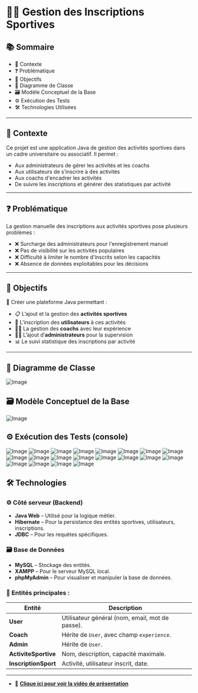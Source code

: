 # 🏋️‍♀️ Gestion des Inscriptions Sportives

## 📚 Sommaire
- 📌 Contexte  
- ❓ Problématique  
- 🎯 Objectifs  
- 🧩 Diagramme de Classe  
- 🗃️ Modèle Conceptuel de la Base  
- ⚙️ Exécution des Tests  
- 🛠 Technologies Utilisées  

---

## 📌 Contexte

Ce projet est une application Java de gestion des activités sportives dans un cadre universitaire ou associatif. Il permet :

- Aux administrateurs de gérer les activités et les coachs  
- Aux utilisateurs de s’inscrire à des activités  
- Aux coachs d'encadrer les activités  
- De suivre les inscriptions et générer des statistiques par activité

---

## ❓ Problématique

La gestion manuelle des inscriptions aux activités sportives pose plusieurs problèmes :

- ❌ Surcharge des administrateurs pour l'enregistrement manuel  
- ❌ Pas de visibilité sur les activités populaires  
- ❌ Difficulté à limiter le nombre d'inscrits selon les capacités  
- ❌ Absence de données exploitables pour les décisions  

---

## 🎯 Objectifs

🎯 Créer une plateforme Java permettant :

- 📋 L’ajout et la gestion des **activités sportives**
- 👤 L’inscription des **utilisateurs** à ces activités
- 🧑‍🏫 La gestion des **coachs** avec leur expérience
- 🧑‍💼 L’ajout d’**administrateurs** pour la supervision
- 📊 Le suivi statistique des inscriptions par activité

---

## 🧩 Diagramme de Classe

![Image](https://github.com/user-attachments/assets/79bfa225-a658-46f3-9343-22862094034f)

## 🗃️ Modèle Conceptuel de la Base
![Image](https://github.com/user-attachments/assets/8205683a-f088-4cb6-bb02-06a006aea6ab)

## ⚙️ Exécution des Tests (console)

![Image](https://github.com/user-attachments/assets/d4c20627-96a1-4bf6-8722-52289f4be9a8)
![Image](https://github.com/user-attachments/assets/5479f0fb-efe4-47e5-8035-3f33603f4fa9)
![Image](https://github.com/user-attachments/assets/450c2865-ce8b-4b18-a008-9034101af856)
![Image](https://github.com/user-attachments/assets/3f9241be-60d8-45f9-ab9a-baf8e5770cd0)
![Image](https://github.com/user-attachments/assets/c273dff0-fa2f-4b7c-b81b-86152f682a6b)
![Image](https://github.com/user-attachments/assets/788b819d-aab9-4e99-bad4-75249c4cb1ec)
![Image](https://github.com/user-attachments/assets/17ce7c9f-b786-412a-88d6-a39d8408fd5c)
![Image](https://github.com/user-attachments/assets/30d28b3f-8114-446c-af54-19b158e1b8b4)
![Image](https://github.com/user-attachments/assets/d60b8c25-3c30-43eb-916f-825df4271beb)
![Image](https://github.com/user-attachments/assets/52d085ad-2397-4c43-b881-2b9756f417d6)
![Image](https://github.com/user-attachments/assets/271af8cf-038b-4524-8ce4-fc30986b4f59)
![Image](https://github.com/user-attachments/assets/5997bdc9-ca19-47cb-b4fa-416fa6e19883)
![Image](https://github.com/user-attachments/assets/9fe3b4fd-fbaa-49df-9688-dd1237bd3317)
![Image](https://github.com/user-attachments/assets/a84965b1-4e8b-4e19-ac72-5b580dee1e1b)
![Image](https://github.com/user-attachments/assets/1b1a6e93-3c39-409b-9af4-f3ff5412974f)
![Image](https://github.com/user-attachments/assets/687f8c46-aaab-42a3-b40f-218b27d5c021)
![Image](https://github.com/user-attachments/assets/0c14d3d4-6bcf-4ea5-b2ac-dc74655197f9)
![Image](https://github.com/user-attachments/assets/86e35a44-1271-4870-b2a6-b2ac87c7d62c)
![Image](https://github.com/user-attachments/assets/c81db75c-7326-4132-abc9-a5a2fefb80c6)
![Image](https://github.com/user-attachments/assets/f774e498-1ebd-4a51-a948-4059b3c258c3)

## 🛠 Technologies

### ⚙️ Côté serveur (Backend)
- **Java Web** – Utilisé pour la logique métier.
- **Hibernate** – Pour la persistance des entités sportives, utilisateurs, inscriptions.
- **JDBC** – Pour les requêtes spécifiques.

### 🗃️ Base de Données
- **MySQL** – Stockage des entités.
- **XAMPP** – Pour le serveur MySQL local.
- **phpMyAdmin** – Pour visualiser et manipuler la base de données.



### 🧩 Entités principales :

| Entité             | Description |
|--------------------|-------------|
| **User**           | Utilisateur général (nom, email, mot de passe). |
| **Coach**          | Hérite de `User`, avec champ `experience`. |
| **Admin**          | Hérite de `User`. |
| **ActiviteSportive** | Nom, description, capacité maximale. |
| **InscriptionSport** | Activité, utilisateur inscrit, date. |

---
- 🔗 **[Clique ici pour voir la vidéo de présentation]([https://drive.google.com/your-lien-de-video](https://drive.google.com/drive/folders/113Kx8xTsnWrsJzjn8a6KLOF4m4p6FG8N))**
